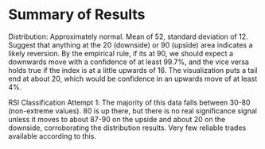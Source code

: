 # Summary of Results
Distribution: Approximately normal. Mean of 52, standard deviation of 12. Suggest that anything at the 20 (downside) or 90 (upside) area indicates a likely reversion. By the empirical rule, if its at 90, we should expect a downwards move with a confidence of at least 99.7%, and the vice versa holds true if the index is at a little upwards of 16. The visualization puts a tail end at about 20, which would be confidence in an upwards move of at least 4%. 

RSI Classification Attempt 1: The majority of this data falls between 30-80 (non-extreme values). 80 is up there, but there is no real significance signal unless it moves to about 87-90 on the upside and about 20 on the downside, corroborating the distribution results. Very few reliable trades available according to this.
